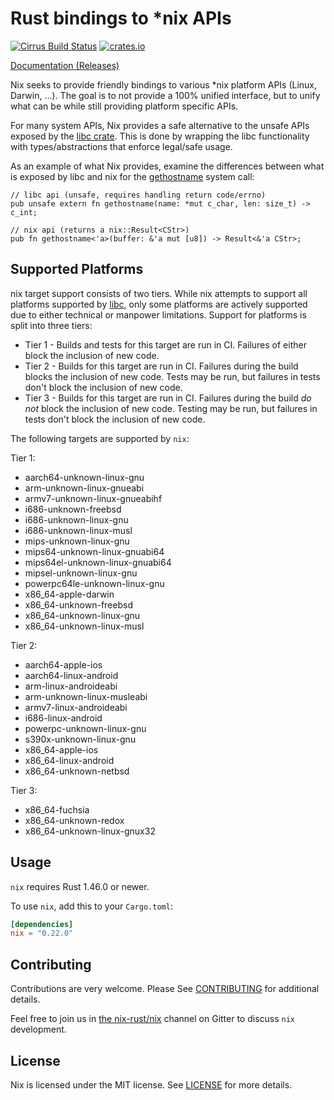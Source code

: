 # Rust bindings to *nix APIs

[![Cirrus Build Status](https://api.cirrus-ci.com/github/nix-rust/nix.svg)](https://cirrus-ci.com/github/nix-rust/nix)
[![crates.io](https://img.shields.io/crates/v/nix.svg)](https://crates.io/crates/nix)

[Documentation (Releases)](https://docs.rs/nix/)

Nix seeks to provide friendly bindings to various *nix platform APIs (Linux, Darwin,
...). The goal is to not provide a 100% unified interface, but to unify
what can be while still providing platform specific APIs.

For many system APIs, Nix provides a safe alternative to the unsafe APIs
exposed by the [libc crate](https://github.com/rust-lang/libc).  This is done by
wrapping the libc functionality with types/abstractions that enforce legal/safe
usage.


As an example of what Nix provides, examine the differences between what is
exposed by libc and nix for the
[gethostname](https://man7.org/linux/man-pages/man2/gethostname.2.html) system
call:

```rust,ignore
// libc api (unsafe, requires handling return code/errno)
pub unsafe extern fn gethostname(name: *mut c_char, len: size_t) -> c_int;

// nix api (returns a nix::Result<CStr>)
pub fn gethostname<'a>(buffer: &'a mut [u8]) -> Result<&'a CStr>;
```

## Supported Platforms

nix target support consists of two tiers. While nix attempts to support all
platforms supported by [libc](https://github.com/rust-lang/libc), only some
platforms are actively supported due to either technical or manpower
limitations. Support for platforms is split into three tiers:

  * Tier 1 - Builds and tests for this target are run in CI. Failures of either
             block the inclusion of new code.
  * Tier 2 - Builds for this target are run in CI. Failures during the build
             blocks the inclusion of new code. Tests may be run, but failures
             in tests don't block the inclusion of new code.
  * Tier 3 - Builds for this target are run in CI. Failures during the build
             *do not* block the inclusion of new code. Testing may be run, but
             failures in tests don't block the inclusion of new code.

The following targets are supported by `nix`:

Tier 1:
  * aarch64-unknown-linux-gnu
  * arm-unknown-linux-gnueabi
  * armv7-unknown-linux-gnueabihf
  * i686-unknown-freebsd
  * i686-unknown-linux-gnu
  * i686-unknown-linux-musl
  * mips-unknown-linux-gnu
  * mips64-unknown-linux-gnuabi64
  * mips64el-unknown-linux-gnuabi64
  * mipsel-unknown-linux-gnu
  * powerpc64le-unknown-linux-gnu
  * x86_64-apple-darwin
  * x86_64-unknown-freebsd
  * x86_64-unknown-linux-gnu
  * x86_64-unknown-linux-musl

Tier 2:
  * aarch64-apple-ios
  * aarch64-linux-android
  * arm-linux-androideabi
  * arm-unknown-linux-musleabi
  * armv7-linux-androideabi
  * i686-linux-android
  * powerpc-unknown-linux-gnu
  * s390x-unknown-linux-gnu
  * x86_64-apple-ios
  * x86_64-linux-android
  * x86_64-unknown-netbsd

Tier 3:
  * x86_64-fuchsia
  * x86_64-unknown-redox
  * x86_64-unknown-linux-gnux32

## Usage

`nix` requires Rust 1.46.0 or newer.

To use `nix`, add this to your `Cargo.toml`:

```toml
[dependencies]
nix = "0.22.0"
```

## Contributing

Contributions are very welcome.  Please See [CONTRIBUTING](CONTRIBUTING.md) for
additional details.

Feel free to join us in [the nix-rust/nix](https://gitter.im/nix-rust/nix) channel on Gitter to
discuss `nix` development.

## License

Nix is licensed under the MIT license.  See [LICENSE](LICENSE) for more details.
